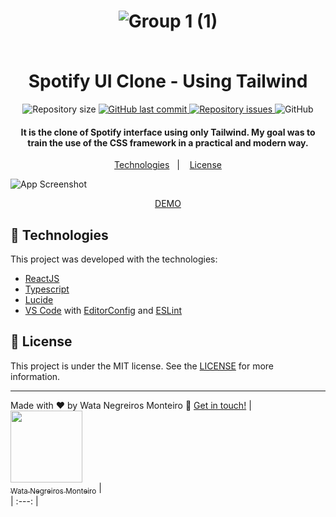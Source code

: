 <h1 align="center">

![Group 1 (1)](https://user-images.githubusercontent.com/90472705/232772814-4caa0ad3-fc2c-411d-85c4-33023886ecdd.png)

<br>
Spotify UI Clone - Using Tailwind
</h1>

<p align="center">

  <img alt="Repository size" src="https://img.shields.io/github/repo-size/WataNegreirosMonteiro/tailwind-spotify-ui-clone.svg">
  <a href="https://github.com/lukemorales/bancointer/commits/master">
    <img alt="GitHub last commit" src="https://img.shields.io/github/last-commit/WataNegreirosMonteiro/tailwind-spotify-ui-clone.svg">
  </a>

  <a href="https://github.com/lukemorales/bancointer/issues">
    <img alt="Repository issues" src="https://img.shields.io/github/issues/WataNegreirosMonteiro/tailwind-spotify-ui-clone.svg">
  </a>

  <img alt="GitHub" src="https://img.shields.io/github/license/WataNegreirosMonteiro/tailwind-spotify-ui-clone.svg">
</p>

<h4 align="center">
  It is the clone of Spotify interface using only Tailwind. My goal was to train the use of the CSS framework in a practical and modern way.
</h4>

<p align="center">
  <a href="#rocket-technologies">Technologies</a>&nbsp;&nbsp;&nbsp;|&nbsp;&nbsp;&nbsp;
  <a href="#memo-license">License</a>
</p>

![App Screenshot](https://user-images.githubusercontent.com/90472705/232779563-36bab8a6-c4e8-4385-8ea8-efdc9ec908e0.png)

<p align="center">
  <a href="https://tailwind-spotify-ui-clone.vercel.app/" target="_blank">
    DEMO
  </a>
</p>

## :rocket: Technologies

This project was developed with the technologies:

- [ReactJS](https://reactjs.org/)
- [Typescript][ts]
- [Lucide](https://lucide.dev/)
- [VS Code][vscode] with [EditorConfig][vceditconfig] and [ESLint][vceslint]

## :memo: License

This project is under the MIT license. See the [LICENSE](https://github.com/lukemorales/bancointer/blob/master/LICENSE) for more information.

---

Made with ♥ by Wata Negreiros Monteiro :wave: [Get in touch!](https://www.linkedin.com/in/wata-negreiros-monteiro-2a94ab1a7/)
| [<img src="https://avatars.githubusercontent.com/u/90472705?v=4" width=115><br><sub>Wata Negreiros Monteiro</sub>](https://github.com/WataNegreirosMonteiro) |  
| :---: | 


[ts]: https://www.typescriptlang.org
[vscode]: https://code.visualstudio.com/
[vceditconfig]: https://marketplace.visualstudio.com/items?itemName=EditorConfig.EditorConfig
[vceslint]: https://marketplace.visualstudio.com/items?itemName=dbaeumer.vscode-eslint
